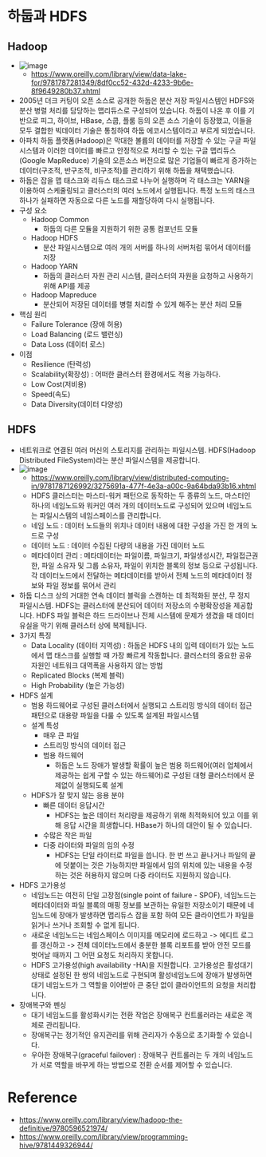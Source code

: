 # 하둡과 HDFS
## Hadoop
- ![image](https://user-images.githubusercontent.com/47103479/229268412-4e0dbbfd-de8e-4d7d-ae0f-27e8b6d3e736.png)
  - https://www.oreilly.com/library/view/data-lake-for/9781787281349/8df0cc52-432d-4233-9b6e-8f9649280b37.xhtml
- 2005년 더크 커팅이 오픈 소스로 공개한 하둡은 분산 저장 파일시스템인 HDFS와 분산 병렬 처리를 담당하는 맵리듀스로 구성되어 있습니다. 하둡이 나온 후 이를 기반으로 피그, 하이브, HBase, 스쿱, 플룸 등의 오픈 소스 기술이 등장했고, 이들을 모두 결합한 빅데이터 기술은 통칭하여 하둡 에코시스템이라고 부르게 되었습니다.
- 아파치 하둡 플랫폼(Hadoop)은 막대한 볼륨의 데이터를 저장할 수 있는 구글 파일 시스템과 이러한 데이터를 빠르고 안정적으로 처리할 수 있는 구글 맵리듀스(Google MapReduce) 기술의 오픈소스 버전으로 많은 기업들이 빠르게 증가하는 데이터(구조적, 반구조적, 비구조적)를 관리하기 위해 하둡을 채택했습니다.
- 하둡은 잡을 맵 태스크와 리듀스 태스크로 나누어 실행하며 각 태스크는 YARN을 이용하여 스케줄링되고 클러스터의 여러 노드에서 실행됩니다. 특정 노드의 태스크 하나가 실패하면 자동으로 다른 노드를 재할당하여 다시 실행됩니다.
- 구성 요소 
  - Hadoop Common
    - 하둡의 다른 모듈을 지원하기 위한 공통 컴포넌트 모듈
  - Hadoop HDFS
    - 분산 파일시스템으로 여러 개의 서버를 하나의 서버처럼 묶어서 데이터를 저장
  - Hadoop YARN
    - 하둡의 클러스터 자원 관리 시스템, 클러스터의 자원을 요청하고 사용하기 위해 API를 제공
  - Hadoop Mapreduce
    - 분산되어 저장된 데이터를 병렬 처리할 수 있게 해주는 분산 처리 모듈
- 핵심 원리
  - Failure Tolerance (장애 허용)
  - Load Balancing (로드 밸런싱) 
  - Data Loss (데이터 로스)
- 이점
  - Resilience (탄력성)
  - Scalability(확장성) : 어떠한 클러스터 환경에서도 적용 가능하다.
  - Low Cost(저비용)
  - Speed(속도)
  - Data Diversity(데이터 다양성)

## HDFS 
- 네트워크로 연결된 여러 머신의 스토리지를 관리하는 파일시스템. HDFS(Hadoop Distributed FileSystem)라는 분산 파일시스템을 제공합니다.
- ![image](https://user-images.githubusercontent.com/47103479/229268438-d461e961-8dc9-460e-9a17-0c4559e5be1c.png)
  - https://www.oreilly.com/library/view/distributed-computing-in/9781787126992/3275691a-477f-4e3a-a00c-9a64bda93b16.xhtml
  - HDFS 클러스터는 마스터-워커 패턴으로 동작하는 두 종류의 노드, 마스터인 하나의 네임노드와 워커인 여러 개의 데이터노드로 구성되어 있으며 네임노드는 파일시스템의 네임스페이스를 관리합니다.
  - 네임 노드 : 데이터 노드들의 위치나 데이터 내용에 대한 구성을 가진 한 개의 노드로 구성
  - 데이터 노드 : 데이터 수집된 다량의 내용을 가진 데이터 노드
  - 메타데이터 관리 : 메타데이터는 파일이름, 파일크기, 파일생성시간, 파일접근권한, 파일 소유자 및 그룹 소유자, 파일이 위치한 블록의 정보 등으로 구성됩니다. 각 데이터노드에서 전달하는 메타데이터를 받아서 전체 노드의 메타데이터 정보와 파일 정보를 묶어서 관리
- 하둡 디스크 상의 거대한 연속 데이터 블럭을 스캔하는 데 최적화된 분산, 무 정지 파일시스템. HDFS는 클러스터에 분산되어 데이터 저장소의 수평확장성을 제공합니다. HDFS 파일 블럭은 하드 드라이브나 전체 시스템에 문제가 생겼을 때 데이터 유실을 막기 위해 클러스터 상에 복제됩니다.
- 3가지 특징
  - Data Locality (데이터 지역성) : 하둡은 HDFS 내의 입력 데이터가 있는 노드에서 맵 태스크를 실행할 때 가장 빠르게 작동합니다. 클러스터의 중요한 공유 자원인 네트워크 대역폭을 사용하지 않는 방법
  - Replicated Blocks (복제 블럭) 
  - High Probability (높은 가능성) 
- HDFS 설계
  - 범용 하드웨어로 구성된 클러스터에서 실행되고 스트리밍 방식의 데이터 접근 패턴으로 대용량 파일을 다룰 수 있도록 설계된 파일시스템
  - 설계 특성
    - 매우 큰 파일
    - 스트리밍 방식의 데이터 접근
    - 범용 하드웨어
      - 하둡은 노드 장애가 발생할 확률이 높은 범용 하드웨어(여러 업체에서 제공하는 쉽게 구할 수 있는 하드웨어)로 구성된 대형 클러스터에서 문제없이 실행되도록 설계
  - HDFS가 잘 맞지 않는 응용 분야
    - 빠른 데이터 응답시간
      - HDFS는 높은 데이터 처리량을 제공하기 위해 최적화되어 있고 이를 위해 응답 시간을 희생합니다. HBase가 하나의 대안이 될 수 있습니다.
    - 수많은 작은 파일
    - 다중 라이터와 파일의 임의 수정
      - HDFS는 단일 라이터로 파일을 씁니다. 한 번 쓰고 끝나거나 파일의 끝에 덧붙이는 것은 가능하지만 파일에서 임의 위치에 있는 내용을 수정하는 것은 허용하지 않으며 다중 라이터도 지원하지 않습니다.
- HDFS 고가용성
    - 네임노드는 여전히 단일 고장점(single point of failure - SPOF), 네임노드는 메타데이터와 파일 블록의 매핑 정보를 보관하는 유일한 저장소이기 때문에 네임노드에 장애가 발생하면 맵리듀스 잡을 포함 하여 모든 클라이언트가 파일을 읽거나 쓰거나 조회할 수 없게 됩니다.
    - 새로운 네임노드는 네임스페이스 이미지를 메모리에 로드하고 -> 에디트 로그를 갱신하고 -> 전체 데이터노드에서 충분한 블록 리포트를 받아 안전 모드를 벗어날 때까지 그 어떤 요청도 처리하지 못합니다.
    - HDFS 고가용성(high availability -HA)을 지원합니다. 고가용성은 활성대기상태로 설정된 한 쌍의 네임노드로 구현되며 활성네임노드에 장애가 발생하면 대기 네임노드가 그 역할을 이어받아 큰 중단 없이 클라이언트의 요청을 처리합니다.      
- 장애복구와 펜싱
  - 대기 네임노드를 활성화시키는 전환 작업은 장애복구 컨트롤러라는 새로운 객체로 관리됩니다.
  - 장애복구는 정기적인 유지관리를 위해 관리자가 수동으로 초기화할 수 있습니다.
  - 우아한 장애복구(graceful failover) : 장애복구 컨트롤러는 두 개의 네임노드가 서로 역할을 바꾸게 하는 방법으로 전환 순서를 제어할 수 있습니다.

# Reference
- https://www.oreilly.com/library/view/hadoop-the-definitive/9780596521974/
- https://www.oreilly.com/library/view/programming-hive/9781449326944/

